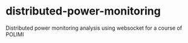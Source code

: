# distributed-power-monitoring

Distributed power monitoring analysis using websocket for a course of POLIMI
